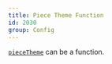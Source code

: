 ```yaml
---
title: Piece Theme Function
id: 2030
group: Config
---
```


<a href="docs.html#config:pieceTheme"><code class="js plain">pieceTheme</code></a> can be a function.
